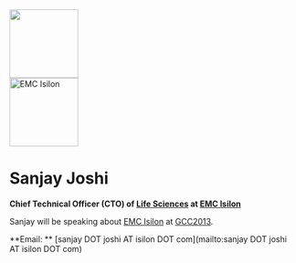 
<div class='right'> <img src="/src/SanjayJoshi/SanjayJoshi.png" alt="" width="120px" /><br /><a href='http://emc.com'><img src="/src/events/GCC2012/Sponsorships/EMCLogo260.png" alt="EMC Isilon" width="120px" /></a></div>

# Sanjay Joshi

**Chief Technical Officer (CTO) of [Life Sciences](http://www.isilon.com/industry/lifesciences) at [EMC Isilon](http://emc.com)**

Sanjay will be speaking about [EMC Isilon](http://emc.com) at [GCC2013](/src/events/GCC2013/index.md).

**Email: ** [sanjay DOT joshi AT isilon DOT com](mailto:sanjay DOT joshi AT isilon DOT com)

